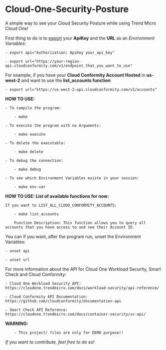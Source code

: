 # Cloud-One-Security-Posture
A simple way to see your Cloud Security Posture  while using Trend Micro Cloud One!

First thing to do is to <u>export</u> your <b>ApiKey</b> and the <b>URL</b> as an <i>Environment Variables</i>:

    - export api="Authorization: ApiKey your_api_key"

    - export url="https://your-region-api.cloudconformity.com/v1/endpoint_that_you_want_to_use"


For example, if you have your <b>Cloud Conformity Account Hosted</b> in <b>us-west-2</b> and want to use the <b>list_accounts function</b>: 
        
    - export url="https://us-west-2-api.cloudconformity.com/v1/accounts"


<b>HOW TO USE:</b>

    - To compile the program:

        - make

    - To execute the program with no Arguments:

        - make execute
    
    - To delete the executable:

        - make delete
    
    - To debug the connection:

        - make debug

    - To see which Environment Variables existe in your session:

        - make env-var


<b>HOW TO USE: List of available functions for now: </b>

    If you want to LIST_ALL_CLOUD_CONFORMITY_ACCOUNTS:

        - make list_accounts

        Function Description: This function allows you to query all accounts that you have access to and see their Account ID.


You can if you want, after the program run, unset the Environment Variables:

    - unset api

    - unset url


For more information about the API for Cloud One Workload Security, Smart Check and Cloud Conformity:

    - Cloud One Workload Security API: https://cloudone.trendmicro.com/docs/workload-security/api-reference/

    - Cloud Conformity API Documentation: https://github.com/cloudconformity/documentation-api 

    - Smart Check API Reference: https://cloudone.trendmicro.com/docs/container-security/sc-api/


<b>WARNING:</b>

        - This project/ files are only for DEMO purpose!!


<i>If you want to contribute, feel free to do so!</i>